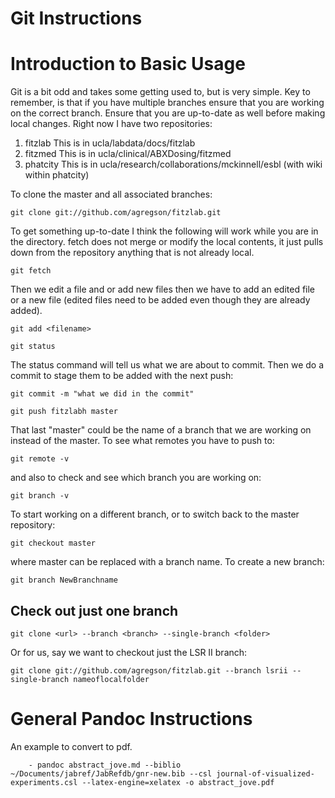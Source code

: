 Git Instructions
=================


# Introduction to Basic Usage

Git is a bit odd and takes some getting used to, but is very simple. Key to remember, is that if you have multiple branches ensure that you are working on the correct branch. Ensure that you are up-to-date as well before making local changes. Right now I have two repositories: 

1. fitzlab This is in ucla/labdata/docs/fitzlab
2. fitzmed This is in ucla/clinical/ABXDosing/fitzmed
3. phatcity This is in ucla/research/collaborations/mckinnell/esbl (with wiki within phatcity)
	

To clone the master and all associated branches:

	git clone git://github.com/agregson/fitzlab.git
	
To get something up-to-date I think the following will work while you are in the directory. fetch does not merge or modify the local contents, it just pulls down from the repository anything that is not already local. 

	git fetch 
	
Then we edit a file and or add new files then we have to add an edited file or a new file (edited files need to be added even though they are already added).

	git add <filename>
	
	git status

The status command will tell us what we are about to commit. Then we do a commit to stage them to be added with the next push:

	git commit -m "what we did in the commit"
	
	git push fitzlabh master
	
That last "master" could be the name of a branch that we are working on instead of the master. To see what remotes you have to push to:

	git remote -v
	
and also to check and see which branch you are working on:	

	git branch -v

To start working on a different branch, or to switch back to the master repository:

	git checkout master

where master can be replaced with a branch name. To create a new branch:

	git branch NewBranchname

## Check out just one branch

	git clone <url> --branch <branch> --single-branch <folder>
	
Or for us, say we want to checkout just the LSR II branch:

	git clone git://github.com/agregson/fitzlab.git --branch lsrii --single-branch nameoflocalfolder
	

# General Pandoc Instructions

An example to convert to pdf.

        - pandoc abstract_jove.md --biblio ~/Documents/jabref/JabRefdb/gnr-new.bib --csl journal-of-visualized-experiments.csl --latex-engine=xelatex -o abstract_jove.pdf
